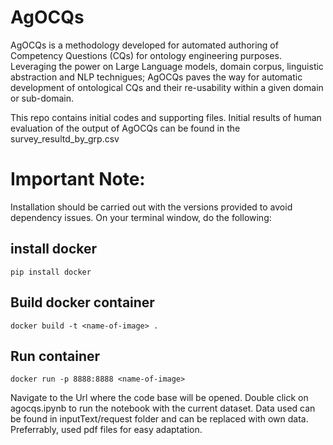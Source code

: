 # AgOCQs
AgOCQs is a methodology developed for automated authoring of Competency Questions (CQs) for ontology engineering purposes. Leveraging the power on Large Language models, domain corpus, linguistic abstraction and NLP technigues; AgOCQs paves the way for automatic development of ontological CQs and their re-usability within a given domain or sub-domain.

This repo contains initial codes and supporting files. Initial results of human evaluation of the output of AgOCQs can be found in the survey_resultd_by_grp.csv 
# Important Note: 
Installation should be carried out with the versions provided to avoid dependency issues. On your terminal window, do the following:
## install docker
```
pip install docker
``` 
## Build docker container
```
docker build -t <name-of-image> .
```
## Run container
```
docker run -p 8888:8888 <name-of-image>

```
Navigate to the Url where the code base will be opened. Double click on agocqs.ipynb to run the notebook with the current dataset. 
Data used can be found in inputText/request folder and can be replaced with own data. Preferrably, used pdf files for easy adaptation.